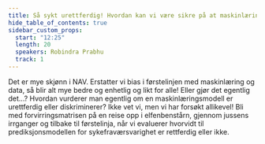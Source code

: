 ```yaml
---
title: Så sykt urettferdig! Hvordan kan vi være sikre på at maskinlæringsmodellene vi utvikler i NAV ikke diskriminerer?
hide_table_of_contents: true
sidebar_custom_props:
  start: "12:25"
  length: 20
  speakers: Robindra Prabhu 
  track: 1
---
```



Det er mye skjønn i NAV. Erstatter vi bias i førstelinjen med maskinlæring og data, så blir alt mye bedre og enhetlig og likt for alle! Eller gjør det egentlig det...? Hvordan vurderer man egentlig om en maskinlæringsmodell er urettferdig eller diskriminerer? Ikke vet vi, men vi har forsøkt allikevel! Bli med forvirringsmatrisen på en reise opp i elfenbenstårn, gjennom jussens irrganger og tilbake til førstelinja, når vi evaluerer hvorvidt til prediksjonsmodellen for sykefraværsvarighet er rettferdig eller ikke.